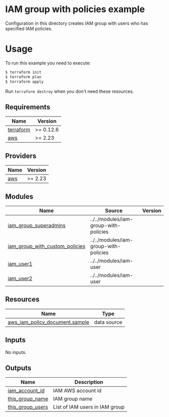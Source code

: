# IAM group with policies example

Configuration in this directory creates IAM group with users who has specified IAM policies.

# Usage

To run this example you need to execute:

```bash
$ terraform init
$ terraform plan
$ terraform apply
```

Run `terraform destroy` when you don't need these resources.

<!-- BEGINNING OF PRE-COMMIT-TERRAFORM DOCS HOOK -->
## Requirements

| Name | Version |
|------|---------|
| <a name="requirement_terraform"></a> [terraform](#requirement\_terraform) | >= 0.12.6 |
| <a name="requirement_aws"></a> [aws](#requirement\_aws) | >= 2.23 |

## Providers

| Name | Version |
|------|---------|
| <a name="provider_aws"></a> [aws](#provider\_aws) | >= 2.23 |

## Modules

| Name | Source | Version |
|------|--------|---------|
| <a name="module_iam_group_superadmins"></a> [iam\_group\_superadmins](#module\_iam\_group\_superadmins) | ../../modules/iam-group-with-policies |  |
| <a name="module_iam_group_with_custom_policies"></a> [iam\_group\_with\_custom\_policies](#module\_iam\_group\_with\_custom\_policies) | ../../modules/iam-group-with-policies |  |
| <a name="module_iam_user1"></a> [iam\_user1](#module\_iam\_user1) | ../../modules/iam-user |  |
| <a name="module_iam_user2"></a> [iam\_user2](#module\_iam\_user2) | ../../modules/iam-user |  |

## Resources

| Name | Type |
|------|------|
| [aws_iam_policy_document.sample](https://registry.terraform.io/providers/hashicorp/aws/latest/docs/data-sources/iam_policy_document) | data source |

## Inputs

No inputs.

## Outputs

| Name | Description |
|------|-------------|
| <a name="output_iam_account_id"></a> [iam\_account\_id](#output\_iam\_account\_id) | IAM AWS account id |
| <a name="output_this_group_name"></a> [this\_group\_name](#output\_this\_group\_name) | IAM group name |
| <a name="output_this_group_users"></a> [this\_group\_users](#output\_this\_group\_users) | List of IAM users in IAM group |
<!-- END OF PRE-COMMIT-TERRAFORM DOCS HOOK -->
